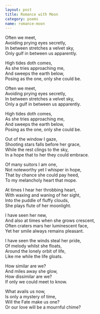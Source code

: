 ```yaml
---
layout: post
title: Romance with Moon
category: poems
name: romance-moon
---
```


<link rel="stylesheet" href="../css/styles.css.css" />

Often we meet,<br>
Avoiding prying eyes secretly,<br>
In between stretches a velvet sky,<br>
Only gulf in between us apparently.<br>

High tides doth comes,<br>
As she tries approaching me,<br>
And sweeps the earth below,<br>
Posing as the one, only she could be.<br>

<!-- truncate_here -->

Often we meet,<br>
Avoiding prying eyes secretly,<br>
In between stretches a velvet sky,<br>
Only a gulf in between us apparently.<br>

High tides doth comes,<br>
As she tries approaching me,<br>
And sweeps the earth below,<br>
Posing as the one, only she could be.<br>

Out of the window I gaze,<br>
Shooting stars falls before her grace,<br>
While the rest clings to the sky,<br>
In a hope that to her they could embrace. <br>

Of many suitors I am one,<br>
Not noteworthy yet I whisper in hope,<br>
That by chance she could pay heed,<br>
To my melancholy heart that mope. <br>

At times I hear her throbbing heart,<br>
With waxing and waning of her sight,<br>
Into the puddle of fluffy clouds,<br>
She plays flute of her moonlight.<br>

I have seen her new,<br>
And also at times when she grows crescent, <br>
Often craters mars her luminescent face,<br>
Yet her smile always remains pleasant. <br>

I have seen the winds steal her pride, <br>
Of melody whilst she floats,<br>
Around the lonely orbit of life,<br>
Like me while the life gloats.<br>

How similar are we?<br>
And miles away she glow,<br>
How dissimilar are we?<br>
If only we could meet to know.<br>

What avails us now,<br>
Is only a mystery of time,<br>
Will the Fate make us one?<br>
Or our love will be a mournful chime? <br>
